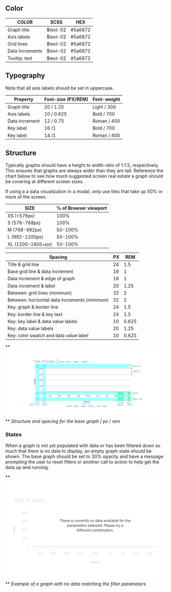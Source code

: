 ## Color
| COLOR            | SCSS                   | HEX                 |
|------------------|------------------------|---------------------|
| Graph title      | $text-02               | #5a6872             |
| Axis labels      | $text-02               | #5a6872             |
| Grid lines       | $text-02               | #5a6872             |
| Data Increments  | $text-02               | #5a6872             |
| Tooltip: text    | $text-02               | #5a6872             |

## Typography
Note that all axis labels should be set in uppercase.  

| Property    | Font-size (PX/REM) |  Font-weight |
|-------------|--------------------|--------------|
| Graph title | 20 / 1.25      	  | Light / 300  |
| Axis labels | 10 / 0.625         | Bold / 700   |
| Data increment | 12 / 0.75       | Roman / 400  |
| Key label   | 16 /1              | Bold / 700   |
| Key label   | 14 /1              | Roman / 400  |



## Structure
Typically graphs should have a height to width ratio of 1:1.5, respectively. This ensures that graphs are always wider than they are tall. Reference the chart below to see how much suggested screen real estate a graph should be covering at different screen sizes.

If using a a data visualization in a modal, only use tiles that take up 50% or more of the screen.

| SIZE                | % of Browser viewport |
|---------------------|-----------------------|
| XS (<576px)		 	    | 100%                  |   
| S (576-768px)		    | 100%                  |
| M (768-992px)		    | 50-100%               |  
| L (992-1200px)		  | 50-100%               |   
| XL (1200-1600+px)	  | 50-100%               |        

| Spacing                 			 | PX | REM   |
|---------------------------------|----|-------|
| Title & grid line					 | 24 | 1.5   |
| Base grid line & data increment | 16 | 1     |
| Data increment & edge of graph  | 16 | 1     |
| Data increment & label  			 | 20 | 1.25  |
| Between: grid lines (minimum)   | 32 | 2     |
| Between: horizontal data increments (minimum) | 32 | 2  |
| Key: graph & border line        | 24 | 1.5   |
| Key: border line & key text     | 24 | 1.5   |
| Key: key label & data value labels     | 10 | 0.625 |
| Key: data value labels          | 20 | 1.25 |
| Key: color swatch and data value label  | 10 | 0.625   |

**
![Structure and spacing for the base graph](images/style-base-graph.png)
**
_Structure and spacing for the base graph | px / rem_

### States

When a graph is not yet populated with data or has been filtered down so much that there is no data to display, an empty graph state should be shown. The base graph should be set to 30% opacity and have a message prompting the user to reset filters or another call to action to help get the data up and running.   

**
![Example of a graph with no data matching the parameters](images/style-empty-graph.png)
**
_Example of a graph with no data matching the filter parameters_
